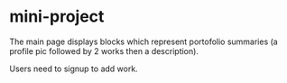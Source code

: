# mini-project

The main page displays blocks which represent portofolio summaries (a profile pic followed by 2 works then a description).

Users need to signup to add work.
